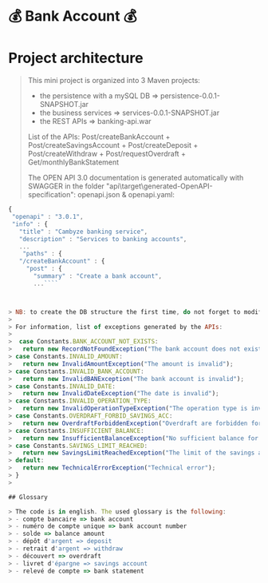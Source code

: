 # 💰 **Bank Account** 💰

# Project architecture

> This mini project is organized into 3 Maven projects:
> - the persistence with a mySQL DB => persistence-0.0.1-SNAPSHOT.jar
> - the business services => services-0.0.1-SNAPSHOT.jar
> - the REST APIs => banking-api.war
>
> List of the APIs: Post/createBankAccount + Post/createSavingsAccount + Post/createDeposit + Post/createWithdraw +
Post/requestOverdraft + Get/monthlyBankStatement
> 
> The OPEN API 3.0 documentation is generated automatically with SWAGGER in the folder "api\target\generated-OpenAPI-specification": openapi.json & openapi.yaml:
>
````js
{
 "openapi" : "3.0.1",
 "info" : {
   "title" : "Cambyze banking service",
   "description" : "Services to banking accounts",
   ...
    "paths" : {
   "/createBankAccount" : {
     "post" : {
       "summary" : "Create a bank account",
       ...````



> NB: to create the DB structure the first time, do not forget to modify the property "spring.jpa.hibernate.ddl-auto" to "create" in the "application.properties" file then to change it again to "validate"
>
> For information, list of exceptions generated by the APIs:
>
>  case Constants.BANK_ACCOUNT_NOT_EXISTS:
>   return new RecordNotFoundException("The bank account does not exist");
> case Constants.INVALID_AMOUNT:
>   return new InvalidAmountException("The amount is invalid");
> case Constants.INVALID_BANK_ACCOUNT:
>   return new InvalidBANException("The bank account is invalid");
> case Constants.INVALID_DATE:
>   return new InvalidDateException("The date is invalid");
> case Constants.INVALID_OPERATION_TYPE:
>   return new InvalidOperationTypeException("The operation type is invalid");
> case Constants.OVERDRAFT_FORBID_SAVINGS_ACC:
>   return new OverdraftForbiddenException("Overdraft are forbidden for savings account");
> case Constants.INSUFFICIENT_BALANCE:
>   return new InsufficientBalanceException("No sufficient balance for the operation");
> case Constants.SAVINGS_LIMIT_REACHED:
>   return new SavingsLimitReachedException("The limit of the savings account is reached");
> default:
>   return new TechnicalErrorException("Technical error");
> }
> 

## Glossary

> The code is in english. The used glossary is the following:
> - compte bancaire => bank account
> - numéro de compte unique => bank account number
> - solde => balance amount
> - dépôt d'argent => deposit
> - retrait d'argent => withdraw
> - découvert => overdraft
> - livret d'épargne => savings account
> - relevé de compte => bank statement
